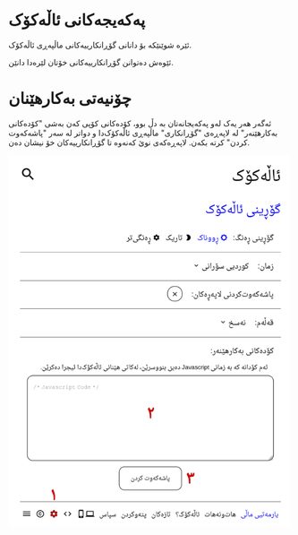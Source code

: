 # پەکەیجەکانی ئاڵەکۆک

ئێرە شوێنێکە بۆ دانانی گۆڕانکارییەکانی ماڵپەڕی ئاڵەکۆک.

ئێوەش دەتوانن گۆڕانکارییەکانی خۆتان لێرەدا دانێن.

# چۆنیەتی بەکارهێنان

ئەگەر هەر یەک لەو پەکەیجانەتان بە دڵ بوو، کۆدەکانی کۆپی کەن بەشی
"کۆدەکانی بەکارهێنەر" لە لاپەڕەی "گۆڕانکاری" ماڵپەڕی ئاڵەکۆک‌دا و دواتر
لە سەر "پاشەکەوت کردن" کرتە بکەن. لاپەڕەکەی نوێ کەنەوە تا
گۆڕانکارییەکان خۆ نیشان دەن.

![چۆنیەتی بەکارهێنان](preview.png)
